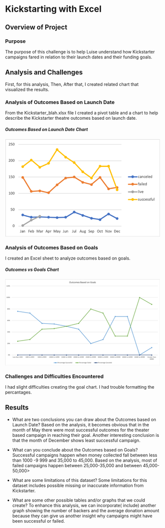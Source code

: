 # Kickstarting with Excel

## Overview of Project

### Purpose
The purpose of this challenge is to help Luise understand how Kickstarter campaigns fared in relation to their launch dates and their funding goals.

## Analysis and Challenges
First, for this analysis,  Then,  After that, I created related chart that visualized the results.


### Analysis of Outcomes Based on Launch Date
From the Kickstarter_blah.xlsx file I created a pivot table and a chart to help describe the Kickstarter theatre outcomes based on launch date.

##### Outcomes Based on Launch Date Chart
![image_name](https://github.com/jh2010/kickstarter-analysis/blob/master/Outcomes%20Based%20on%20Launch%20Date.png)


### Analysis of Outcomes Based on Goals
I created an Excel sheet  to analyze outcomes based on goals.

##### Outcomes vs Goals Chart
![image_name](https://github.com/jh2010/kickstarter-analysis/blob/master/Outcomes_vs_Goals.png)


### Challenges and Difficulties Encountered
I had slight difficulties creating the goal chart. I had trouble formatting the percantages.



## Results

- What are two conclusions you can draw about the Outcomes based on Launch Date?
Based on the analysis, it becomes obvious that in the month of May there were most 
successful outcomes for the theater based campaign in reaching their goal.
Another interesting conclusion is that the month of December shows least successful campaign.

- What can you conclude about the Outcomes based on Goals?
Successful campaigns happen when money collected fall between less than 1000 -9 999 and 35,000 to 45,000.
Based on the analysis, most of failed campaigns happen between 25,000-35,000 and between 45,000-  50,000> 

- What are some limitations of this dataset?
Some limitations for this dataset includes possible missing or inaccurate information from Kickstarter.

- What are some other possible tables and/or graphs that we could create?
To enhance this analysis, we can incorporate( include) another graph showing the number of backers and the average donation amount because they can give us another insight why campaigns might have been successful or failed.
